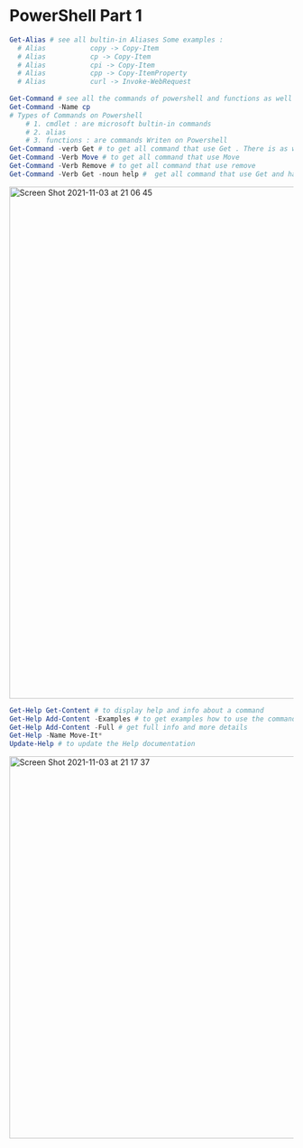 # PowerShell Part 1

```powershell 
Get-Alias # see all bultin-in Aliases Some examples :
  # Alias           copy -> Copy-Item
  # Alias           cp -> Copy-Item
  # Alias           cpi -> Copy-Item
  # Alias           cpp -> Copy-ItemProperty
  # Alias           curl -> Invoke-WebRequest
  
Get-Command # see all the commands of powershell and functions as well
Get-Command -Name cp 
# Types of Commands on Powershell 
    # 1. cmdlet : are microsoft bultin-in commands 
    # 2. alias 
    # 3. functions : are commands Writen on Powershell 
Get-Command -verb Get # to get all command that use Get . There is as well ( Set , Update , Move , Remove )
Get-Command -Verb Move # to get all command that use Move
Get-Command -Verb Remove # to get all command that use remove
Get-Command -Verb Get -noun help #  get all command that use Get and has a Help Name 
```
<img width="907" alt="Screen Shot 2021-11-03 at 21 06 45" src="https://user-images.githubusercontent.com/92652606/140184762-717059db-b177-4475-9f8d-de347f876621.png">

```powershell
Get-Help Get-Content # to display help and info about a command 
Get-Help Add-Content -Examples # to get examples how to use the command 
Get-Help Add-Content -Full # get full info and more details
Get-Help -Name Move-It*
Update-Help # to update the Help documentation
```
<img width="677" alt="Screen Shot 2021-11-03 at 21 17 37" src="https://user-images.githubusercontent.com/92652606/140186250-64dd1946-ff76-4e7b-90bc-2e92947d53e2.png">









